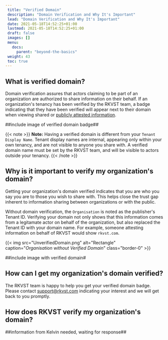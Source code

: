 ```yaml
---
 title: "Verified Domain"
 description: "Domain Verification and Why It's Important"
 lead: "Domain Verification and Why It's Important"
 date: 2021-05-18T14:52:25+01:00
 lastmod: 2021-05-18T14:52:25+01:00
 draft: false
 images: []
 menu:
   docs:
     parent: "beyond-the-basics"
 weight: 43
 toc: true
---
```


## What is verified domain?

Domain verification assures that actors claiming to be part of an organization are authorized to share information on their behalf. If an organization's tenancy has been verified by the RKVST team, a badge indicating that they have been verified will appear next to their domain when viewing shared or [publicly attested information](../public-attestation/). 

##include image of verified domain badge##

{{< note >}}
**Note:** Having a verified domain is different from your `Tenant Display Name`. Tenant display names are internal, appearing only within your own tenancy, and are not visible to anyone you share with. A verified domain name must be set by the RKVST team, and will be visible to actors outside your tenancy. 
{{< /note >}}

## Why is it important to verify my organization's domain?

Getting your organization's domain verified indicates that you are who you say you are to those you wish to share with. This helps close the trust gap inherent to information sharing between organizations or with the public.

Without domain verification, the `Organisation` is noted as the publisher's Tenant ID. Verifying your domain not only shows that this information comes from a legitamate actor on behalf of the organization, but also replaced the Tenant ID with your domain name. For example, someone attesting information on behalf of RKVST would show `rkvst.com`. 

{{< img src="UnverifiedDomain.png" alt="Rectangle" caption="<em>Organisation without Verified Domain</em>" class="border-0" >}}

##include image with verified domain#

## How can I get my organization's domain verified? 

The RKVST team is happy to help you get your verified domain badge. Please contact support@rkvst.com indicating your interest and we will get back to you promptly.

## How does RKVST verify my organization's domain?

##information from Kelvin needed, waiting for response##